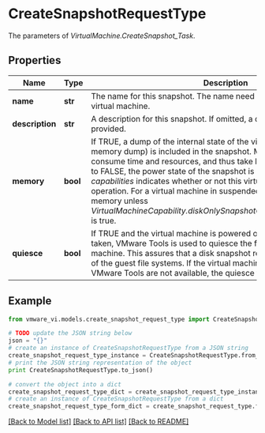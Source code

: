 # CreateSnapshotRequestType

The parameters of *VirtualMachine.CreateSnapshot_Task*. 

## Properties
Name | Type | Description | Notes
------------ | ------------- | ------------- | -------------
**name** | **str** | The name for this snapshot. The name need not be unique for this virtual machine.  | 
**description** | **str** | A description for this snapshot. If omitted, a default description may be provided.  | [optional] 
**memory** | **bool** | If TRUE, a dump of the internal state of the virtual machine (basically a memory dump) is included in the snapshot. Memory snapshots consume time and resources, and thus take longer to create. When set to FALSE, the power state of the snapshot is set to powered off.  *capabilities* indicates whether or not this virtual machine supports this operation. For a virtual machine in suspended state we always include memory unless *VirtualMachineCapability.diskOnlySnapshotOnSuspendedVMSupported* is true.  | 
**quiesce** | **bool** | If TRUE and the virtual machine is powered on when the snapshot is taken, VMware Tools is used to quiesce the file system in the virtual machine. This assures that a disk snapshot represents a consistent state of the guest file systems. If the virtual machine is powered off or VMware Tools are not available, the quiesce flag is ignored.  | 

## Example

```python
from vmware_vi.models.create_snapshot_request_type import CreateSnapshotRequestType

# TODO update the JSON string below
json = "{}"
# create an instance of CreateSnapshotRequestType from a JSON string
create_snapshot_request_type_instance = CreateSnapshotRequestType.from_json(json)
# print the JSON string representation of the object
print CreateSnapshotRequestType.to_json()

# convert the object into a dict
create_snapshot_request_type_dict = create_snapshot_request_type_instance.to_dict()
# create an instance of CreateSnapshotRequestType from a dict
create_snapshot_request_type_form_dict = create_snapshot_request_type.from_dict(create_snapshot_request_type_dict)
```
[[Back to Model list]](../README.md#documentation-for-models) [[Back to API list]](../README.md#documentation-for-api-endpoints) [[Back to README]](../README.md)


